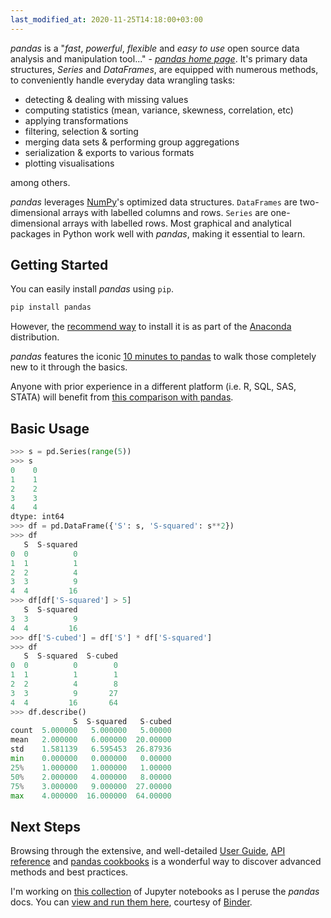 ```yaml
---
last_modified_at: 2020-11-25T14:18:00+03:00
---
```

*pandas* is a "*fast*, *powerful*, *flexible* and *easy to use* open source data analysis and manipulation tool..." - *[pandas home page][1]*. It's primary data structures, *Series* and *DataFrames*, are equipped with numerous methods, to conveniently handle everyday data wrangling tasks:

- detecting & dealing with missing values
- computing statistics (mean, variance, skewness, correlation, etc)
- applying transformations
- filtering, selection & sorting
- merging data sets & performing group aggregations
- serialization & exports to various formats
- plotting visualisations

among others.

*pandas* leverages [NumPy][12]'s optimized data structures. `DataFrames` are two-dimensional arrays with labelled columns and rows. `Series` are one-dimensional arrays with labelled rows. Most graphical and analytical packages in Python work well with *pandas*, making it essential to learn.

## Getting Started

You can easily install *pandas* using `pip`.

```bash
pip install pandas
```

However, the [recommend way][2] to install it is as part of the [Anaconda][3] distribution.

*pandas* features the iconic [10 minutes to pandas][4] to walk those completely new to it through the basics.

Anyone with prior experience in a different platform (i.e. R, SQL, SAS, STATA) will benefit from [this comparison with pandas][5].

## Basic Usage

```python
>>> s = pd.Series(range(5))
>>> s
0    0
1    1
2    2
3    3
4    4
dtype: int64
>>> df = pd.DataFrame({'S': s, 'S-squared': s**2})
>>> df
   S  S-squared
0  0          0
1  1          1
2  2          4
3  3          9
4  4         16
>>> df[df['S-squared'] > 5]
   S  S-squared
3  3          9
4  4         16
>>> df['S-cubed'] = df['S'] * df['S-squared']
>>> df
   S  S-squared  S-cubed
0  0          0        0
1  1          1        1
2  2          4        8
3  3          9       27
4  4         16       64
>>> df.describe()
              S  S-squared   S-cubed
count  5.000000   5.000000   5.00000
mean   2.000000   6.000000  20.00000
std    1.581139   6.595453  26.87936
min    0.000000   0.000000   0.00000
25%    1.000000   1.000000   1.00000
50%    2.000000   4.000000   8.00000
75%    3.000000   9.000000  27.00000
max    4.000000  16.000000  64.00000
```

## Next Steps

Browsing through the extensive, and well-detailed [User Guide][6], [API reference][7] and [pandas cookbooks][8] is a wonderful way to discover advanced methods and best practices.

I'm working on [this collection][9] of Jupyter notebooks as I peruse the *pandas* docs. You can [view and run them here][10], courtesy of [Binder][11].

[1]: https://pandas.pydata.org
[2]: https://pandas.pydata.org/docs/getting_started/install.html
[3]: https://docs.continuum.io/anaconda/
[4]: https://pandas.pydata.org/docs/getting_started/10min.html
[5]: https://pandas.pydata.org/docs/getting_started/comparison/index.html
[6]: https://pandas.pydata.org/docs/user_guide/index.html
[7]: https://pandas.pydata.org/docs/reference/index.html
[8]: https://pandas.pydata.org/docs/user_guide/cookbook.html
[9]: https://github.com/Tim-Abwao/learning-pandas
[10]: https://mybinder.org/v2/gh/Tim-Abwao/learning-pandas/HEAD
[11]: https://mybinder.org
[12]: https://numpy.org
